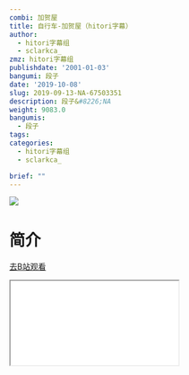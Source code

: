 ```yaml
---
combi: 加贺屋
title: 自行车-加贺屋（hitori字幕）
author:
  - hitori字幕组
  - sclarkca_
zmz: hitori字幕组
publishdate: '2001-01-03'
bangumi: 段子
date: '2019-10-08'
slug: 2019-09-13-NA-67503351
description: 段子&#8226;NA
weight: 9083.0
bangumis:
  - 段子
tags:
categories:
  - hitori字幕组
  - sclarkca_

brief: ""
---
```

![](https://raw.githubusercontent.com/tcgriffith/owaraisite/master/static/tmpimg/595c99577a5826658105bc74a6476b7e2b86bb53.jpg.480.jpg)
# 简介  
  

[去B站观看](https://www.bilibili.com/video/av67503351/)
<div class ="resp-container"><iframe class="testiframe" src="//player.bilibili.com/player.html?aid=67503351"", scrolling="no", allowfullscreen="true" > </iframe></div> 
